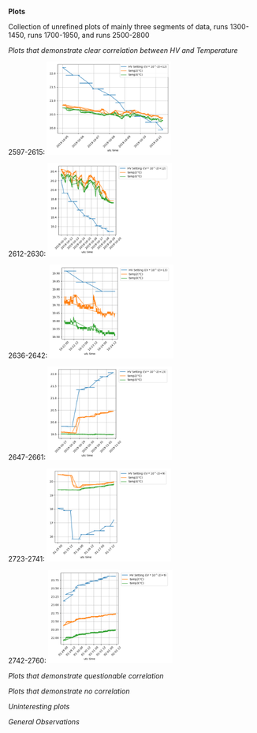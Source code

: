 **Plots**

Collection of unrefined plots of mainly three segments of data, runs 1300-1450, runs 1700-1950, and runs 2500-2800

*Plots that demonstrate clear correlation between HV and Temperature*

2597-2615:
<img src="https://github.com/EdgarMao/DavidStuartLab/blob/master/MilliQan_Temperature-HV_Plotting/Plots/2597-2615.png" width="50%" height="50%">

2612-2630:
<img src="https://github.com/EdgarMao/DavidStuartLab/blob/master/MilliQan_Temperature-HV_Plotting/Plots/2612-2630.png" width="50%" height="50%">

2636-2642:
<img src="https://github.com/EdgarMao/DavidStuartLab/blob/master/MilliQan_Temperature-HV_Plotting/Plots/2636-2642.png" width="50%" height="50%">

2647-2661:
<img src="https://github.com/EdgarMao/DavidStuartLab/blob/master/MilliQan_Temperature-HV_Plotting/Plots/2647-2661.png" width="50%" height="50%">

2723-2741:
<img src="https://github.com/EdgarMao/DavidStuartLab/blob/master/MilliQan_Temperature-HV_Plotting/Plots/2723-2741.png" width="50%" height="50%">

2742-2760:
<img src="https://github.com/EdgarMao/DavidStuartLab/blob/master/MilliQan_Temperature-HV_Plotting/Plots/2742-2760.png" width="50%" height="50%">


*Plots that demonstrate questionable correlation*


*Plots that demonstrate no correlation*

*Uninteresting plots*


*General Observations*
